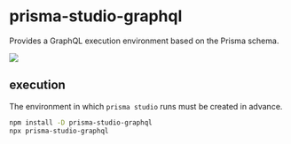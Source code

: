 # prisma-studio-graphql

Provides a GraphQL execution environment based on the Prisma schema.

![](./document/image01.avif)

## execution

The environment in which `prisma studio` runs must be created in advance.

```bash
npm install -D prisma-studio-graphql
npx prisma-studio-graphql
```

